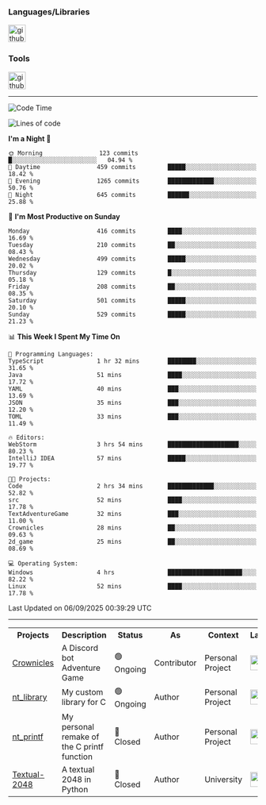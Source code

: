 <div>
    <h3>Languages/Libraries</h3>
    <img alt="github-chart" src="https://skillicons.dev/icons?i=c,py,js,ts,discordjs,html,css,md,bash" height="35px">
</div>
<div>
    <h3>Tools</h3>
    <img alt="github-chart" src="https://skillicons.dev/icons?i=discord,git,github,gitlab,vscode,webstorm,pycharm,ubuntu,pnpm,nodejs,docker" height="35px">
</div>

---
<!--START_SECTION:waka-->
![Code Time](http://img.shields.io/badge/Code%20Time-298%20hrs%2012%20mins-blue)

![Lines of code](https://img.shields.io/badge/From%20Hello%20World%20I%27ve%20Written-126.2%20thousand%20lines%20of%20code-blue)

**I'm a Night 🦉** 

```text
🌞 Morning                123 commits         █░░░░░░░░░░░░░░░░░░░░░░░░   04.94 % 
🌆 Daytime                459 commits         █████░░░░░░░░░░░░░░░░░░░░   18.42 % 
🌃 Evening                1265 commits        █████████████░░░░░░░░░░░░   50.76 % 
🌙 Night                  645 commits         ██████░░░░░░░░░░░░░░░░░░░   25.88 % 
```
📅 **I'm Most Productive on Sunday** 

```text
Monday                   416 commits         ████░░░░░░░░░░░░░░░░░░░░░   16.69 % 
Tuesday                  210 commits         ██░░░░░░░░░░░░░░░░░░░░░░░   08.43 % 
Wednesday                499 commits         █████░░░░░░░░░░░░░░░░░░░░   20.02 % 
Thursday                 129 commits         █░░░░░░░░░░░░░░░░░░░░░░░░   05.18 % 
Friday                   208 commits         ██░░░░░░░░░░░░░░░░░░░░░░░   08.35 % 
Saturday                 501 commits         █████░░░░░░░░░░░░░░░░░░░░   20.10 % 
Sunday                   529 commits         █████░░░░░░░░░░░░░░░░░░░░   21.23 % 
```


📊 **This Week I Spent My Time On** 

```text
💬 Programming Languages: 
TypeScript               1 hr 32 mins        ████████░░░░░░░░░░░░░░░░░   31.65 % 
Java                     51 mins             ████░░░░░░░░░░░░░░░░░░░░░   17.72 % 
YAML                     40 mins             ███░░░░░░░░░░░░░░░░░░░░░░   13.69 % 
JSON                     35 mins             ███░░░░░░░░░░░░░░░░░░░░░░   12.20 % 
TOML                     33 mins             ███░░░░░░░░░░░░░░░░░░░░░░   11.49 % 

🔥 Editors: 
WebStorm                 3 hrs 54 mins       ████████████████████░░░░░   80.23 % 
IntelliJ IDEA            57 mins             █████░░░░░░░░░░░░░░░░░░░░   19.77 % 

🐱‍💻 Projects: 
Code                     2 hrs 34 mins       █████████████░░░░░░░░░░░░   52.82 % 
src                      52 mins             ████░░░░░░░░░░░░░░░░░░░░░   17.78 % 
TextAdventureGame        32 mins             ███░░░░░░░░░░░░░░░░░░░░░░   11.00 % 
Crownicles               28 mins             ██░░░░░░░░░░░░░░░░░░░░░░░   09.63 % 
2d_game                  25 mins             ██░░░░░░░░░░░░░░░░░░░░░░░   08.69 % 

💻 Operating System: 
Windows                  4 hrs               █████████████████████░░░░   82.22 % 
Linux                    52 mins             ████░░░░░░░░░░░░░░░░░░░░░   17.78 % 
```


 Last Updated on 06/09/2025 00:39:29 UTC
<!--END_SECTION:waka-->

---
<table>
    <tr>
        <th>Projects</th>
        <th>Description</th>
        <th>Status</th>
        <th>As</th>
        <th>Context</th>
        <th>Language</th>
    </tr>
    <tr>
        <td>
            <a href="https://github.com/Crownicles/Crownicles">Crownicles</a>
        </td>
        <td>
            A Discord bot Adventure Game
        </td>
        <td>
            🟢 Ongoing
        </td>
        <td>
            Contributor
        </td>
        <td>
            Personal Project
        </td>
        <td>
            <img alt="ts icon" src="https://skillicons.dev/icons?i=ts" height="30px">
        </td>
    </tr>
    <tr>
        <td>
            <a href="https://github.com/Ntalcme/nt_library">nt_library</a>
        </td>
        <td>
            My custom library for C
        </td>
        <td>
            🟢 Ongoing
        </td>
        <td>
            Author
        </td>
        <td>
            Personal Project
        </td>
        <td>
            <img alt="ts icon" src="https://skillicons.dev/icons?i=c" height="30px">
        </td>
    <tr>
        <td>
            <a href="https://github.com/Ntalcme/nt_printf">nt_printf</a>
        </td>
        <td>
             My personal remake of the C printf function 
        </td>
        <td>
            🔴 Closed
        </td>
        <td>
            Author
        </td>
        <td>
            Personal Project
        </td>
        <td>
            <img alt="ts icon" src="https://skillicons.dev/icons?i=c" height="30px">
        </td>
    </tr>
    <tr>
        <td>
            <a href="https://github.com/Ntalcme/Textual-2048">Textual-2048</a>
        </td>
        <td>
             A textual 2048 in Python
        </td>
        <td>
            🔴 Closed
        </td>
        <td>
            Author
        </td>
        <td>
            University
        </td>
        <td>
            <img alt="ts icon" src="https://skillicons.dev/icons?i=py" height="30px">
        </td>
    </tr>
</table>
